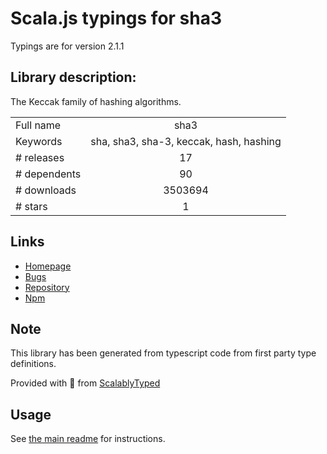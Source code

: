
# Scala.js typings for sha3

Typings are for version 2.1.1

## Library description:
The Keccak family of hashing algorithms.

|                    |                 |
| ------------------ | :-------------: |
| Full name          | sha3 |
| Keywords           | sha, sha3, sha-3, keccak, hash, hashing |
| # releases         | 17 |
| # dependents       | 90 |
| # downloads        | 3503694 |
| # stars            | 1 |

## Links
- [Homepage](https://github.com/phusion/node-sha3#readme)
- [Bugs](https://github.com/phusion/node-sha3/issues)
- [Repository](https://github.com/phusion/node-sha3)
- [Npm](https://www.npmjs.com/package/sha3)
    


## Note
This library has been generated from typescript code from first party type definitions.

Provided with :purple_heart: from [ScalablyTyped](https://github.com/oyvindberg/ScalablyTyped)

## Usage
See [the main readme](../../readme.md) for instructions.


